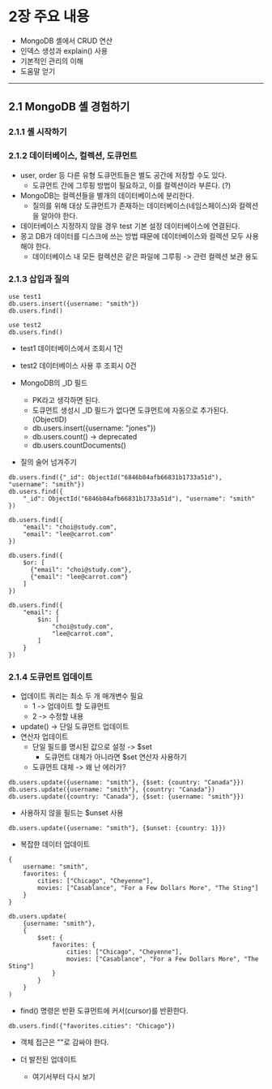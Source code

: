 # 2장 주요 내용
- MongoDB 셸에서 CRUD 연산
- 인덱스 생성과 explain() 사용
- 기본적인 관리의 이해
- 도움말 얻기

---

## 2.1 MongoDB 셸 경험하기

### 2.1.1 셸 시작하기

### 2.1.2 데이터베이스, 컬렉션, 도큐먼트
- user, order 등 다른 유형 도큐먼트들은 별도 공간에 저장할 수도 있다.
  - 도큐먼트 간에 그루핑 방법이 필요하고, 이를 컬렉션이라 부른다. (?)
- MongoDB는 컬렉션들을 별개의 데이터베이스에 분리한다.
  - 질의를 위해 대상 도큐먼트가 존재하는 데이터베이스(네임스페이스)와 컬렉션을 알아야 한다.
- 데이터베이스 지정하지 않을 경우 test 기본 설정 데이터베이스에 연결된다.
- 몽고 DB가 데이터를 디스크에 쓰는 방법 때문에 데이터베이스와 컬렉션 모두 사용해야 한다.
  - 데이터베이스 내 모든 컬렉션은 같은 파일에 그루핑 -> 관련 컬렉션 보관 용도

### 2.1.3 삽입과 질의
```mongodb-json
use test1
db.users.insert({username: "smith"})
db.users.find()

use test2
db.users.find()
```
- test1 데이터베이스에서 조회시 1건
- test2 데이터베이스 사용 후 조회시 0건

- MongoDB의 _ID 필드
  - PK라고 생각하면 된다.
  - 도큐먼트 생성시 _ID 필드가 없다면 도큐먼트에 자동으로 추가된다. (ObjectID)
  - db.users.insert({username: "jones"})
  - db.users.count() -> deprecated
  - db.users.countDocuments()
- 질의 술어 넘겨주기
```mongodb-json
db.users.find({"_id": ObjectId("6846b84afb66831b1733a51d"), "username": "smith"})
db.users.find({
    "_id": ObjectId("6846b84afb66831b1733a51d"), "username": "smith"
})

db.users.find({
    "email": "choi@study.com",
    "email": "lee@carrot.com"
})

db.users.find({
    $or: [
      {"email": "choi@study.com"},
      {"email": "lee@carrot.com"}
    ]
})

db.users.find({
    "email": {
        $in: [
            "choi@study.com",
            "lee@carrot.com",
        ]
    }
})
```

### 2.1.4 도큐먼트 업데이트
- 업데이트 쿼리는 최소 두 개 매개변수 필요
  - 1 -> 업데이트 할 도큐먼트
  - 2 -> 수정할 내용
- update() -> 단일 도큐먼트 업데이트
- 연산자 업데이트
  - 단일 필드를 명시된 값으로 설정 -> $set
    - 도큐먼트 대체가 아니라면 $set 연산자 사용하기
  - 도큐먼트 대체 -> 왜 난 에러가?
```mongodb-json
db.users.update({username: "smith"}, {$set: {country: "Canada"}})
db.users.update({username: "smith"}, {country: "Canada"})
db.users.update({country: "Canada"}, {$set: {username: "smith"}})
```

- 사용하지 않을 필드는 $unset 사용
```mongodb-json
db.users.update({username: "smith"}, {$unset: {country: 1}})
```

- 복잡한 데이터 업데이트
```mongodb-json
{
    username: "smith",
    favorites: {
        cities: ["Chicago", "Cheyenne"],
        movies: ["Casablance", "For a Few Dollars More", "The Sting"]
    }
}

db.users.update( 
    {username: "smith"},
    {
        $set: {
            favorites: {
                cities: ["Chicago", "Cheyenne"],
                movies: ["Casablance", "For a Few Dollars More", "The Sting"]
            }
        }
    }
)
```

- find() 명령은 반환 도큐먼트에 커서(cursor)를 반환한다.
```mongodb-json
db.users.find({"favorites.cities": "Chicago"})
```
- 객체 접근은 ""로 감싸야 한다.

- 더 발전된 업데이트
  - 여기서부터 다시 보기
